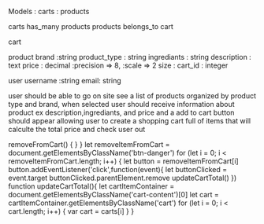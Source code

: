Models : carts
       : products

carts has_many products
products belongs_to cart

cart 
 

product
    brand :string
    product_type : string
    ingrediants : string
    description : text
    price : decimal :precision => 8, :scale => 2
    size : 
    cart_id : integer

user 
  username :string
  email: string

user should be able to go on site see a list of products organized by product type and brand, when selected user should receive information about product ex description,ingrediants, and price and a add to cart button should appear allowing user to create a shopping cart full of items that will calculte the total price and check user out


  <!-- <div class="shop-item">
             <span class="brand-name"></span>
             <img class="product-image-type" src="">
             <div class="shop-item-details">
                  <span class="brand-product-type">product type</span>
                  <span class="brand-product-price">price</span> 
                 <button class="add to cart" onclick="addToCart()">Add to Cart</button>
             </div>
         </div> -->
<!-->
       removeFromCart() {
    
 }
 }
 let removeItemFromCart = document.getElementsByClassName('btn-danger')
  for (let i = 0; i < removeItemFromCart.length; i++) {
     let button = removeItemFromCart[i]
     button.addEventListener('click',function(event){
     let buttonClicked = event.target      buttonClicked.parentElement.remove
      updateCartTotal()
      })

     function updateCartTotal(){
         let cartItemContainer = document.getElementsByClassName('cart-content')[0]
          let cart = cartItemContainer.getElementsByClassName('cart')
          for (let i = 0; i < cart.length; i++) {
             var cart = carts[i]
          }
     } 



     <!-- 
      <div class="cart-content">
           <div class="cart">
               <div class="my-cart">
                 <h2>My cart</h2>
              </div>
               <div class="cart-item">
                   section for shopping cart items
               </div>
               <div>item 1 </div>
               <div>item 2</div> 
                <button class="button" onclick="removeFromCart()" >Remove from cart</button> 

                document.addEventListener("DOMContentLoaded", () => {
 fetchProducts() 
})




//   button.addEventListener('click', function () {
//             console.log('clicked');
//  for (i = 0; 1 < addItemsToCart.length; i++) {
//           let button = addItemsToCart[i]

      let addItemsToCart = document.getElementsByClassName('add-item');
        
         for (i = 0; 1 < addItemsToCart.length; i++) {
          let button = addItemsToCart[i]
           button.addEventListener('click', function () {
            console.log('clicked');
        });
           
    }
     <p class="description">${this.description}</p>




    }
}


// function addtocart() {
//   const findCart =  document.getElementsByClassName("container content-section")
   


// }
let total = 0;
   
function calculateToal(id, price) {
   
  total += price

  console.log("Cart = ", total);
}

const removeCartItem = document.getElementsByClassName('btn-danger')
const purchaseButton = document.getElementsByClassName('btn-purchase')
const cartItemsClass = document.getElementsByClassName("cart-items")
